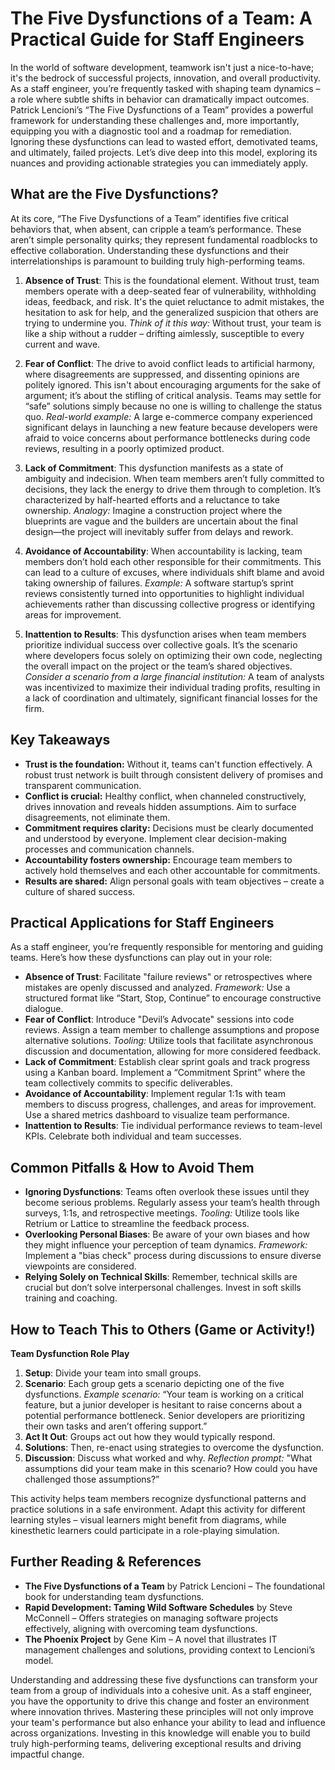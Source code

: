 # The Five Dysfunctions of a Team: A Practical Guide for Staff Engineers

In the world of software development, teamwork isn't just a nice-to-have; it's the bedrock of successful projects, innovation, and overall productivity. As a staff engineer, you’re frequently tasked with shaping team dynamics – a role where subtle shifts in behavior can dramatically impact outcomes. Patrick Lencioni’s “The Five Dysfunctions of a Team” provides a powerful framework for understanding these challenges and, more importantly, equipping you with a diagnostic tool and a roadmap for remediation. Ignoring these dysfunctions can lead to wasted effort, demotivated teams, and ultimately, failed projects. Let’s dive deep into this model, exploring its nuances and providing actionable strategies you can immediately apply.

## What are the Five Dysfunctions?

At its core, “The Five Dysfunctions of a Team” identifies five critical behaviors that, when absent, can cripple a team’s performance. These aren’t simple personality quirks; they represent fundamental roadblocks to effective collaboration. Understanding these dysfunctions and their interrelationships is paramount to building truly high-performing teams.

1. **Absence of Trust**: This is the foundational element. Without trust, team members operate with a deep-seated fear of vulnerability, withholding ideas, feedback, and risk. It's the quiet reluctance to admit mistakes, the hesitation to ask for help, and the generalized suspicion that others are trying to undermine you. _Think of it this way:_ Without trust, your team is like a ship without a rudder – drifting aimlessly, susceptible to every current and wave.

2. **Fear of Conflict**: The drive to avoid conflict leads to artificial harmony, where disagreements are suppressed, and dissenting opinions are politely ignored. This isn't about encouraging arguments for the sake of argument; it’s about the stifling of critical analysis. Teams may settle for “safe” solutions simply because no one is willing to challenge the status quo. _Real-world example:_ A large e-commerce company experienced significant delays in launching a new feature because developers were afraid to voice concerns about performance bottlenecks during code reviews, resulting in a poorly optimized product.

3. **Lack of Commitment**: This dysfunction manifests as a state of ambiguity and indecision. When team members aren’t fully committed to decisions, they lack the energy to drive them through to completion. It’s characterized by half-hearted efforts and a reluctance to take ownership. _Analogy:_ Imagine a construction project where the blueprints are vague and the builders are uncertain about the final design—the project will inevitably suffer from delays and rework.

4. **Avoidance of Accountability**: When accountability is lacking, team members don’t hold each other responsible for their commitments. This can lead to a culture of excuses, where individuals shift blame and avoid taking ownership of failures. _Example:_ A software startup’s sprint reviews consistently turned into opportunities to highlight individual achievements rather than discussing collective progress or identifying areas for improvement.

5. **Inattention to Results**: This dysfunction arises when team members prioritize individual success over collective goals. It’s the scenario where developers focus solely on optimizing their own code, neglecting the overall impact on the project or the team’s shared objectives. _Consider a scenario from a large financial institution:_ A team of analysts was incentivized to maximize their individual trading profits, resulting in a lack of coordination and ultimately, significant financial losses for the firm.

## Key Takeaways

- **Trust is the foundation:** Without it, teams can't function effectively. A robust trust network is built through consistent delivery of promises and transparent communication.
- **Conflict is crucial:** Healthy conflict, when channeled constructively, drives innovation and reveals hidden assumptions. Aim to surface disagreements, not eliminate them.
- **Commitment requires clarity:** Decisions must be clearly documented and understood by everyone. Implement clear decision-making processes and communication channels.
- **Accountability fosters ownership:** Encourage team members to actively hold themselves and each other accountable for commitments.
- **Results are shared:** Align personal goals with team objectives – create a culture of shared success.

## Practical Applications for Staff Engineers

As a staff engineer, you’re frequently responsible for mentoring and guiding teams. Here’s how these dysfunctions can play out in your role:

- **Absence of Trust**: Facilitate "failure reviews" or retrospectives where mistakes are openly discussed and analyzed. _Framework:_ Use a structured format like “Start, Stop, Continue” to encourage constructive dialogue.
- **Fear of Conflict**: Introduce "Devil’s Advocate" sessions into code reviews. Assign a team member to challenge assumptions and propose alternative solutions. _Tooling:_ Utilize tools that facilitate asynchronous discussion and documentation, allowing for more considered feedback.
- **Lack of Commitment**: Establish clear sprint goals and track progress using a Kanban board. Implement a “Commitment Sprint” where the team collectively commits to specific deliverables.
- **Avoidance of Accountability**: Implement regular 1:1s with team members to discuss progress, challenges, and areas for improvement. Use a shared metrics dashboard to visualize team performance.
- **Inattention to Results**: Tie individual performance reviews to team-level KPIs. Celebrate both individual and team successes.

## Common Pitfalls & How to Avoid Them

- **Ignoring Dysfunctions**: Teams often overlook these issues until they become serious problems. Regularly assess your team’s health through surveys, 1:1s, and retrospective meetings. _Tooling:_ Utilize tools like Retrium or Lattice to streamline the feedback process.
- **Overlooking Personal Biases**: Be aware of your own biases and how they might influence your perception of team dynamics. _Framework:_ Implement a "bias check" process during discussions to ensure diverse viewpoints are considered.
- **Relying Solely on Technical Skills**: Remember, technical skills are crucial but don’t solve interpersonal challenges. Invest in soft skills training and coaching.

## How to Teach This to Others (Game or Activity!)

**Team Dysfunction Role Play**

1. **Setup**: Divide your team into small groups.
2. **Scenario**: Each group gets a scenario depicting one of the five dysfunctions. _Example scenario:_ “Your team is working on a critical feature, but a junior developer is hesitant to raise concerns about a potential performance bottleneck. Senior developers are prioritizing their own tasks and aren’t offering support.”
3. **Act It Out**: Groups act out how they would typically respond.
4. **Solutions**: Then, re-enact using strategies to overcome the dysfunction.
5. **Discussion**: Discuss what worked and why. _Reflection prompt:_ "What assumptions did your team make in this scenario? How could you have challenged those assumptions?”

This activity helps team members recognize dysfunctional patterns and practice solutions in a safe environment. Adapt this activity for different learning styles – visual learners might benefit from diagrams, while kinesthetic learners could participate in a role-playing simulation.

## Further Reading & References

- **The Five Dysfunctions of a Team** by Patrick Lencioni – The foundational book for understanding team dysfunctions.
- **Rapid Development: Taming Wild Software Schedules** by Steve McConnell – Offers strategies on managing software projects effectively, aligning with overcoming team dysfunctions.
- **The Phoenix Project** by Gene Kim – A novel that illustrates IT management challenges and solutions, providing context to Lencioni’s model.

Understanding and addressing these five dysfunctions can transform your team from a group of individuals into a cohesive unit. As a staff engineer, you have the opportunity to drive this change and foster an environment where innovation thrives. Mastering these principles will not only improve your team's performance but also enhance your ability to lead and influence across organizations. Investing in this knowledge will enable you to build truly high-performing teams, delivering exceptional results and driving impactful change.

